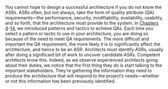 You cannot hope to design a successful architecture if you do not know the ASRs. ASRs often, but not always, take the form of quality attribute (QA) requirements—the performance, security, modifiability, availability, usability, and so forth, that the architecture must provide to the system. In [Chapters 4](ch04.xhtml#ch04)–[14](ch14.xhtml#ch14), we introduced patterns and tactics to achieve QAs. Each time you select a pattern or tactic to use in your architecture, you are doing so because of the need to meet QA requirements. The more difficult and important the QA requirement, the more likely it is to significantly affect the architecture, and hence to be an ASR. Architects must identify ASRs, usually after doing a significant bit of work to uncover candidate ASRs. Competent architects know this. Indeed, as we observe experienced architects going about their duties, we notice that the first thing they do is start talking to the important stakeholders. They’re gathering the information they need to produce the architecture that will respond to the project’s needs—whether or not this information has been previously identified.